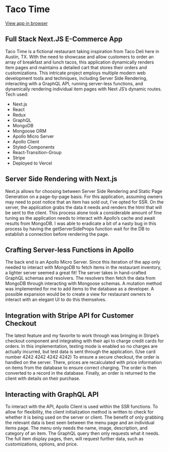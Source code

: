 # Taco Time

[View app in browser](https://taco-time-nextjs.vercel.app/)

## Full Stack Next.JS E-Commerce App

Taco Time is a fictional restaurant taking inspiration from Taco Deli here in Austin, TX. With the need to showcase and allow customers to order an array of breakfast and lunch tacos, this application dynamically renders item pages and maintains a detailed cart that stores their orders and customizations. This intricate project employs multiple modern web development tools and techniques, including Server Side Rendering, interacting with a GraphQL API, running server-less functions, and dynamically rendering individual item pages with Next JS’s dynamic routes. Tech used:

- Next.js
- React
- Redux
- GraphQL
- MongoDB
- Mongoose ORM
- Apollo Micro Server
- Apollo Client
- Styled-Components
- React-Transition-Group
- Stripe
- Deployed to Vercel

## Server Side Rendering with Next.js

Next.js allows for choosing between Server Side Rendering and Static Page Generation on a page-by-page basis. For this application, assuming owners may need to post notice that an item has sold out, I’ve opted for SSR. On the server, the application grabs the data it needs and renders the html that will be sent to the client. This process alone took a considerable amount of fine tuning as the application needs to interact with Apollo’s cache and await results from MongoDB. I was able to eradicate a bit of a nasty bug in this process by having the getServerSideProps function wait for the DB to establish a connection before rendering the page.

## Crafting Server-less Functions in Apollo

The back end is an Apollo Micro Server. Since this iteration of the app only needed to interact with MongoDB to fetch items in the restaurant inventory, a lighter server seemed a great fit! The server takes in hand-crafted GraphQL schemas and resolvers. The resolvers then fetch the data from MongoDB through interacting with Mongoose schemas. A mutation method was implemented for me to add items to the database as a developer. A possible expansion would be to create a view for restaurant owners to interact with an elegant UI to do this themselves.

## Integration with Stripe API for Customer Checkout

The latest feature and my favorite to work through was bringing in Stripe’s checkout component and integrating with their api to charge credit cards for orders. In this implementation, testing mode is enabled so no charges are actually incurred, but test data is sent through the application. (Use card number 4242 4242 4242 4242) To ensure a secure checkout, the order is handled on the server. There, prices are recalculated with price information on items from the database to ensure correct charging. The order is then converted to a record in the database. Finally, an order is returned to the client with details on their purchase.

## Interacting with GraphQL API

To interact with the API, Apollo Client is used within the SSR functions. To allow for flexibility, the client initialization method is written to check for whether it is being used on the server or client. The benefit of only grabbing the relevant data is best seen between the menu page and an individual items page. The menu only needs the name, image, description, and category of an item. The GraphQL query then only requests what it needs. The full item display pages, then, will request further data, such as customizations, options, and price.
